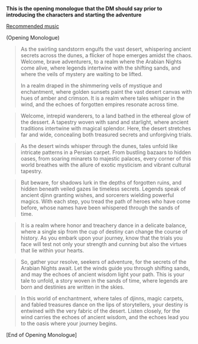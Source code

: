 **This is the opening monologue that the DM should say prior to introducing the characters and starting the adventure**

[Recommended music](https://www.youtube.com/watch?v=Jz6_Axb-Ybk)

(Opening Monologue)

> As the swirling sandstorm engulfs the vast desert, whispering ancient secrets across the dunes, a flicker of hope emerges amidst the chaos. Welcome, brave adventurers, to a realm where the Arabian Nights come alive, where legends intertwine with the shifting sands, and where the veils of mystery are waiting to be lifted. 
> 
> In a realm draped in the shimmering veils of mystique and enchantment, where golden sunsets paint the vast desert canvas with hues of amber and crimson. It is a realm where tales whisper in the wind, and the echoes of forgotten empires resonate across time.

> Welcome, intrepid wanderers, to a land bathed in the ethereal glow of the dessert. A tapestry woven with sand and starlight, where ancient traditions intertwine with magical splendor. Here, the desert stretches far and wide, concealing both treasured secrets and unforgiving trials.

> As the desert winds whisper through the dunes, tales unfold like intricate patterns in a Persian carpet. From bustling bazaars to hidden oases, from soaring minarets to majestic palaces, every corner of this world breathes with the allure of exotic mysticism and vibrant cultural tapestry.

> But beware, for shadows lurk in the depths of forgotten ruins, and hidden beneath veiled gazes lie timeless secrets. Legends speak of ancient djinn granting wishes, and sorcerers wielding powerful magics. With each step, you tread the path of heroes who have come before, whose names have been whispered through the sands of time.

> It is a realm where honor and treachery dance in a delicate balance, where a single sip from the cup of destiny can change the course of history. As you embark upon your journey, know that the trials you face will test not only your strength and cunning but also the virtues that lie within your hearts.

 > So, gather your resolve, seekers of adventure, for the secrets of the Arabian Nights await. Let the winds guide you through shifting sands, and may the echoes of ancient wisdom light your path. This is your tale to unfold, a story woven in the sands of time, where legends are born and destinies are written in the skies.
 
 > In this world of enchantment, where tales of djinns, magic carpets, and fabled treasures dance on the lips of storytellers, your destiny is entwined with the very fabric of the desert. Listen closely, for the wind carries the echoes of ancient wisdom, and the echoes lead you to the oasis where your journey begins.

[End of Opening Monologue]
